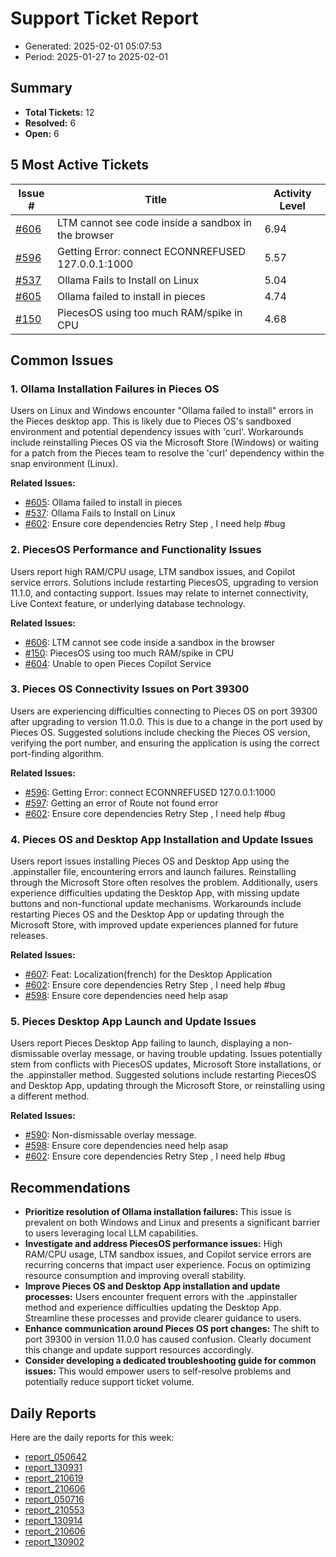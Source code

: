 # Support Ticket Report
- Generated: 2025-02-01 05:07:53
- Period: 2025-01-27 to 2025-02-01

## Summary
- **Total Tickets:** 12
- **Resolved:** 6
- **Open:** 6

## 5 Most Active Tickets
| Issue # | Title | Activity Level |
|---------|-------|----------------|
| [#606](https://github.com/pieces-app/support/issues/606) | LTM cannot see code inside a sandbox in the browser | 6.94 |
| [#596](https://github.com/pieces-app/support/issues/596) | Getting Error: connect ECONNREFUSED 127.0.0.1:1000 | 5.57 |
| [#537](https://github.com/pieces-app/support/issues/537) | Ollama Fails to Install on Linux | 5.04 |
| [#605](https://github.com/pieces-app/support/issues/605) | Ollama failed to install in pieces | 4.74 |
| [#150](https://github.com/pieces-app/support/issues/150) | PiecesOS using too much RAM/spike in CPU | 4.68 |

## Common Issues
### 1. Ollama Installation Failures in Pieces OS
Users on Linux and Windows encounter "Ollama failed to install" errors in the Pieces desktop app. This is likely due to Pieces OS's sandboxed environment and potential dependency issues with 'curl'. Workarounds include reinstalling Pieces OS via the Microsoft Store (Windows) or waiting for a patch from the Pieces team to resolve the 'curl' dependency within the snap environment (Linux).

**Related Issues:**
- [#605](https://github.com/pieces-app/support/issues/605): Ollama failed to install in pieces
- [#537](https://github.com/pieces-app/support/issues/537): Ollama Fails to Install on Linux
- [#602](https://github.com/pieces-app/support/issues/602): Ensure core dependencies  Retry Step , I need help #bug

### 2. PiecesOS Performance and Functionality Issues
Users report high RAM/CPU usage, LTM sandbox issues, and Copilot service errors. Solutions include restarting PiecesOS, upgrading to version 11.1.0, and contacting support. Issues may relate to internet connectivity, Live Context feature, or underlying database technology.

**Related Issues:**
- [#606](https://github.com/pieces-app/support/issues/606): LTM cannot see code inside a sandbox in the browser
- [#150](https://github.com/pieces-app/support/issues/150): PiecesOS using too much RAM/spike in CPU
- [#604](https://github.com/pieces-app/support/issues/604): Unable to open Pieces Copilot Service

### 3. Pieces OS Connectivity Issues on Port 39300
Users are experiencing difficulties connecting to Pieces OS on port 39300 after upgrading to version 11.0.0. This is due to a change in the port used by Pieces OS.  Suggested solutions include checking the Pieces OS version, verifying the port number, and ensuring the application is using the correct port-finding algorithm.

**Related Issues:**
- [#596](https://github.com/pieces-app/support/issues/596): Getting Error: connect ECONNREFUSED 127.0.0.1:1000
- [#597](https://github.com/pieces-app/support/issues/597): Getting an error of Route not found error
- [#602](https://github.com/pieces-app/support/issues/602): Ensure core dependencies  Retry Step , I need help #bug

### 4. Pieces OS and Desktop App Installation and Update Issues
Users report issues installing Pieces OS and Desktop App using the .appinstaller file, encountering errors and launch failures. Reinstalling through the Microsoft Store often resolves the problem. Additionally, users experience difficulties updating the Desktop App, with missing update buttons and non-functional update mechanisms. Workarounds include restarting Pieces OS and the Desktop App or updating through the Microsoft Store, with improved update experiences planned for future releases.

**Related Issues:**
- [#607](https://github.com/pieces-app/support/issues/607): Feat: Localization(french) for the Desktop Application
- [#602](https://github.com/pieces-app/support/issues/602): Ensure core dependencies  Retry Step , I need help #bug
- [#598](https://github.com/pieces-app/support/issues/598): Ensure core dependencies need help asap

### 5. Pieces Desktop App Launch and Update Issues
Users report Pieces Desktop App failing to launch, displaying a non-dismissable overlay message, or having trouble updating. Issues potentially stem from conflicts with PiecesOS updates, Microsoft Store installations, or the .appinstaller method. Suggested solutions include restarting PiecesOS and Desktop App, updating through the Microsoft Store, or reinstalling using a different method.

**Related Issues:**
- [#590](https://github.com/pieces-app/support/issues/590): Non-dismissable overlay message.
- [#598](https://github.com/pieces-app/support/issues/598): Ensure core dependencies need help asap
- [#602](https://github.com/pieces-app/support/issues/602): Ensure core dependencies  Retry Step , I need help #bug


## Recommendations
- **Prioritize resolution of Ollama installation failures:** This issue is prevalent on both Windows and Linux and presents a significant barrier to users leveraging local LLM capabilities.
- **Investigate and address PiecesOS performance issues:** High RAM/CPU usage, LTM sandbox issues, and Copilot service errors are recurring concerns that impact user experience.  Focus on optimizing resource consumption and improving overall stability.
- **Improve Pieces OS and Desktop App installation and update processes:** Users encounter frequent errors with the .appinstaller method and experience difficulties updating the Desktop App. Streamline these processes and provide clearer guidance to users.
- **Enhance communication around Pieces OS port changes:** The shift to port 39300 in version 11.0.0 has caused confusion. Clearly document this change and update support resources accordingly.
- **Consider developing a dedicated troubleshooting guide for common issues:** This would empower users to self-resolve problems and potentially reduce support ticket volume. 

## Daily Reports
Here are the daily reports for this week:

- [report_050642](daily/2025-01-28/report_050642.md)
- [report_130931](daily/2025-01-28/report_130931.md)
- [report_210619](daily/2025-01-28/report_210619.md)
- [report_210606](daily/2025-01-29/report_210606.md)
- [report_050716](daily/2025-01-30/report_050716.md)
- [report_210553](daily/2025-01-30/report_210553.md)
- [report_130914](daily/2025-01-30/report_130914.md)
- [report_210606](daily/2025-01-31/report_210606.md)
- [report_130902](daily/2025-01-31/report_130902.md)
